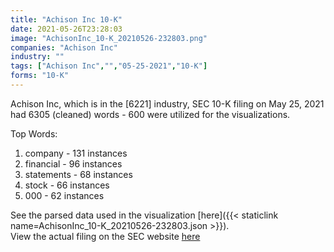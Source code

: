 ```yaml
---
title: "Achison Inc 10-K"
date: 2021-05-26T23:28:03
image: "AchisonInc_10-K_20210526-232803.png"
companies: "Achison Inc"
industry: ""
tags: ["Achison Inc","","05-25-2021","10-K"]
forms: "10-K"
---
```

Achison Inc, which is in the  [6221] industry, SEC 10-K filing on May 25, 2021 had 6305 (cleaned) words - 600 were utilized for the visualizations.

Top Words:
1. company - 131 instances
2. financial - 96 instances
3. statements - 68 instances
4. stock - 66 instances
5. 000 - 62 instances


See the parsed data used in the visualization [here]({{< staticlink name=AchisonInc_10-K_20210526-232803.json >}}).  
View the actual filing on the SEC website [here](https://www.sec.gov/Archives/edgar/data/1672571/0001493152-21-012792.txt)